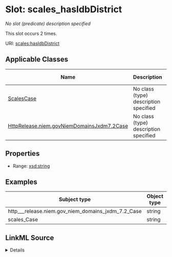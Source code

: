 

# Slot: scales_hasIdbDistrict


_No slot (predicate) description specified_






This slot occurs 2 times.


URI: [scales:hasIdbDistrict](http://schemas.scales-okn.org/rdf/scales#hasIdbDistrict)



<!-- no inheritance hierarchy -->





## Applicable Classes

| Name | Description | Modifies Slot |
| --- | --- | --- |
| [ScalesCase](../classes/ScalesCase.md) | No class (type) description specified |  yes  |
| [HttpRelease.niem.govNiemDomainsJxdm7.2Case](../classes/HttpRelease.niem.govNiemDomainsJxdm7.2Case.md) | No class (type) description specified |  yes  |







## Properties

* Range: [xsd:string](http://www.w3.org/2001/XMLSchema#string)






## Examples

| Subject type | Object type | Example subject | Example object | Occurrences |
| --- | --- | --- | --- | --- |
| http___release.niem.gov_niem_domains_jxdm_7.2_Case | string | scales:/CaseCivil | casd | 2 |
| scales_Case | string | scales:/CaseCivil | casd | 2 |




## LinkML Source

<details>

```yaml
name: scales_hasIdbDistrict
annotations:
  count:
    tag: count
    value: 2
description: No slot (predicate) description specified
examples:
- object:
    example_object: casd
    example_object_type: string
    example_predicate: scales:hasIdbDistrict
    example_subject: scales:/CaseCivil
    example_subject_type: http___release.niem.gov_niem_domains_jxdm_7.2_Case
- object:
    example_object: casd
    example_object_type: string
    example_predicate: scales:hasIdbDistrict
    example_subject: scales:/CaseCivil
    example_subject_type: scales_Case
from_schema: scales-kg
rank: 1000
slot_uri: scales:hasIdbDistrict
alias: scales_hasIdbDistrict
domain_of:
- http___release.niem.gov_niem_domains_jxdm_7.2_Case
- scales_Case
range: string

```
</details>
